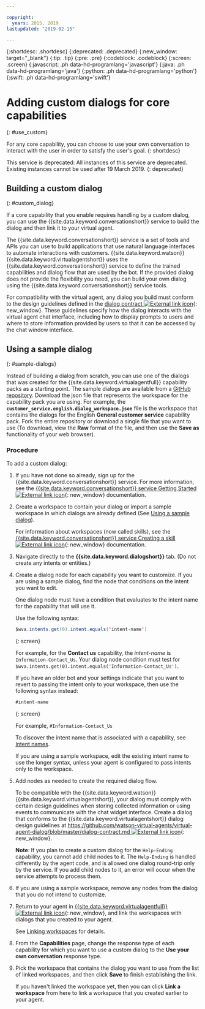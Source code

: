 ```yaml
---

copyright:
  years: 2015, 2019
lastupdated: "2019-02-15"

---
```


{:shortdesc: .shortdesc}
{:deprecated: .deprecated}
{:new_window: target="_blank"}
{:tip: .tip}
{:pre: .pre}
{:codeblock: .codeblock}
{:screen: .screen}
{:javascript: .ph data-hd-programlang='javascript'}
{:java: .ph data-hd-programlang='java'}
{:python: .ph data-hd-programlang='python'}
{:swift: .ph data-hd-programlang='swift'}

# Adding custom dialogs for core capabilities
{: #use_custom}

For any core capability, you can choose to use your own conversation to interact with the user in order to satisfy the user's goal.
{: shortdesc}

This service is deprecated: All instances of this service are deprecated. Existing instances cannot be used after 19 March 2019.
{: deprecated}

## Building a custom dialog
{: #custom_dialog}

If a core capability that you enable requires handling by a custom dialog, you can use the {{site.data.keyword.conversationshort}} service to build the dialog and then link it to your virtual agent.

The {{site.data.keyword.conversationshort}} service is a set of tools and APIs you can use to build applications that use natural language interfaces to automate interactions with customers. {{site.data.keyword.watson}} {{site.data.keyword.virtualagentshort}} uses the {{site.data.keyword.conversationshort}} service to define the trained capabilities and dialog flow that are used by the bot. If the provided dialog does not provide the flexibility you need, you can build your own dialog using the {{site.data.keyword.conversationshort}} service tools.

For compatibility with the virtual agent, any dialog you build must conform to the design guidelines defined in the [dialog contract ![External link icon](../../icons/launch-glyph.svg "External link icon")](https://github.com/watson-virtual-agents/virtual-agent-dialog/blob/master/dialog-contract.md){: new_window}. These guidelines specify how the dialog interacts with the virtual agent chat interface, including how to display prompts to users and where to store information provided by users so that it can be accessed by the chat window interface.

## Using a sample dialog
{: #sample-dialogs}

Instead of building a dialog from scratch, you can use one of the dialogs that was created for the {{site.data.keyword.virtualagentfull}} capability packs as a starting point. The sample dialogs are available from a [GitHub repository](https://github.com/watson-virtual-agents/virtual-agent-dialog/tree/master/sample_dialogs). Download the json file that represents the workspace for the capability pack you are using. For example, the **`customer_service.english.dialog_workspace.json`** file is the workspace that contains the dialogs for the English **General customer service** capability pack. Fork the entire repository or download a single file that you want to use (To download, view the **Raw** format of the file, and then use the **Save as** functionality of your web browser).

### Procedure

To add a custom dialog:

1.  If you have not done so already, sign up for the {{site.data.keyword.conversationshort}} service. For more information, see the [{{site.data.keyword.conversationshort}} service Getting Started ![External link icon](../../icons/launch-glyph.svg "External link icon")](/docs/services/assistant/getting-started.html){: new_window} documentation.
1.  Create a workspace to contain your dialog or import a sample workspace in which dialogs are already defined (See [Using a sample dialog](/docs/services/virtual-agent/add-custom-dialog.html#sample-dialogs)).

    For information about workspaces (now called skills), see the [{{site.data.keyword.conversationshort}} service Creating a skill ![External link icon](../../icons/launch-glyph.svg "External link icon")](/docs/services/assistant/skill-add.html){: new_window} documentation.

1.  Navigate directly to the **{{site.data.keyword.dialogshort}}** tab. (Do not create any intents or entities.)
1.  Create a dialog node for each capability you want to customize. If you are using a sample dialog, find the node that conditions on the intent you want to edit.

    One dialog node must have a condition that evaluates to the intent name for the capability that will use it.

    Use the following syntax:

    ```java
    $wva.intents.get(0).intent.equals('intent-name')
    ```
    {: screen}

    For example, for the **Contact us** capability, the *intent-name* is `Information-Contact_Us`. Your dialog node condition must test for `$wva.intents.get(0).intent.equals('Information-Contact_Us')`.

    If you have an older bot and your settings indicate that you want to revert to passing the intent only to your workspace, then use the following syntax instead:

    ```java
    #intent-name
    ```
    {: screen}

    For example, `#Information-Contact_Us`

    To discover the intent name that is associated with a capability, see [Intent names](/docs/services/virtual-agent/intent_codenames.html).

    If you are using a sample workspace, edit the existing intent name to use the longer syntax, unless your agent is configured to pass intents only to the workspace.

1.  Add nodes as needed to create the required dialog flow.

    To be compatible with the {{site.data.keyword.watson}} {{site.data.keyword.virtualagentshort}}, your dialog must comply with certain design guidelines when storing collected information or using events to communicate with the chat widget interface. Create a dialog that conforms to the {{site.data.keyword.virtualagentshort}} dialog design guidelines at [https://github.com/watson-virtual-agents/virtual-agent-dialog/blob/master/dialog-contract.md ![External link icon](../../icons/launch-glyph.svg "External link icon")](https://github.com/watson-virtual-agents/virtual-agent-dialog/blob/master/dialog-contract.md){: new_window}.

    **Note**: If you plan to create a custom dialog for the `Help-Ending` capability, you cannot add child nodes to it. The `Help-Ending` is handled differently by the agent code, and is allowed one dialog round-trip only by the service. If you add child nodes to it, an error will occur when the service attempts to process them.

1.  If you are using a sample workspace, remove any nodes from the dialog that you do not intend to customize.

1.  Return to your agent in [{{site.data.keyword.virtualagentfull}} ![External link icon](../../icons/launch-glyph.svg "External link icon")](https://virtual-agent.watson.ibm.com){: new_window}, and link the workspaces with dialogs that you created to your agent.

    See [Linking workspaces](/docs/services/virtual-agent/link_workspace.html) for details.

1.  From the **Capabilities** page, change the response type of each capability for which you want to use a custom dialog to the **Use your own conversation** response type.
1.  Pick the workspace that contains the dialog you want to use from the list of linked workspaces, and then click **Save** to finish establishing the link.

    If you haven't linked the workspace yet, then you can click **Link a workspace** from here to link a workspace that you created earlier to your agent.
